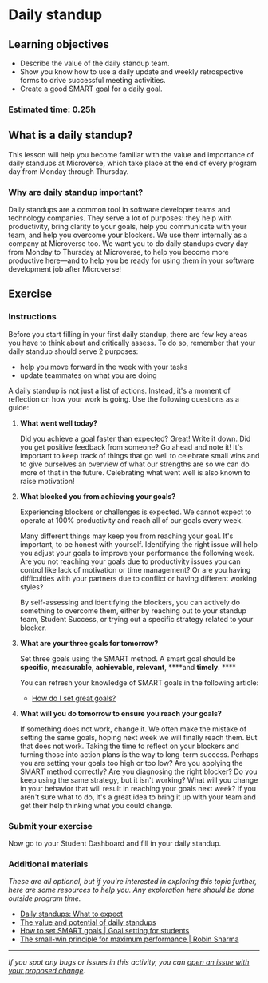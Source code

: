 # Daily standup

## Learning objectives

- Describe the value of the daily standup team.
- Show you know how to use a daily update and weekly retrospective forms to drive successful meeting activities.
- Create a good SMART goal for a daily goal.

### **Estimated time**: 0.25h

## What is a daily standup?

This lesson will help you become familiar with the value and importance of daily standups at Microverse, which take place at the end of every program day from Monday through Thursday.

### Why are daily standup important?

Daily standups are a common tool in software developer teams and technology companies. They serve a lot of purposes: they help with productivity, bring clarity to your goals, help you communicate with your team, and help you overcome your blockers. We use them internally as a company at Microverse too. We want you to do daily standups every day from Monday to Thursday at Microverse, to help you become more productive here—and to help you be ready for using them in your software development job after Microverse!

## Exercise

### Instructions

Before you start filling in your first daily standup, there are few key areas you have to think about and critically assess. To do so, remember that your daily standup should serve 2 purposes: 

- help you move forward in the week with your tasks
- update teammates on what you are doing

A daily standup is not just a list of actions. Instead, it's a moment of reflection on how your work is going. Use the following questions as a guide:

1. **What went well today?**

    Did you achieve a goal faster than expected? Great! Write it down. Did you get positive feedback from someone? Go ahead and note it! It's important to keep track of things that go well to celebrate small wins and to give ourselves an overview of what our strengths are so we can do more of that in the future. Celebrating what went well is also known to raise motivation!

2. **What blocked you from achieving your goals?**

    Experiencing blockers or challenges is expected. We cannot expect to operate at 100% productivity and reach all of our goals every week.

    Many different things may keep you from reaching your goal. It's important, to be honest with yourself. Identifying the right issue will help you adjust your goals to improve your performance the following week. Are you not reaching your goals due to productivity issues you can control like lack of motivation or time management? Or are you having difficulties with your partners due to conflict or having different working styles?

    By self-assessing and identifying the blockers, you can actively do something to overcome them, either by reaching out to your standup team, Student Success, or trying out a specific strategy related to your blocker.

3. **What are your three goals for tomorrow?**

    Set three goals using the SMART method. A smart goal should be **specific**, **measurable**, **achievable**, **relevant**, ****and **timely**. ****

    You can refresh your knowledge of SMART goals in the following article:

    - [How do I set great goals?](https://github.com/microverseinc/curriculum-professional-skills/blob/main/becoming-a-remote-professional/how-do-i-set-great-goals.md)
    
4. **What will you do tomorrow to ensure you reach your goals?**

    If something does not work, change it. We often make the mistake of setting the same goals, hoping next week we will finally reach them. But that does not work. Taking the time to reflect on your blockers and turning those into action plans is the way to long-term success. Perhaps you are setting your goals too high or too low? Are you applying the SMART method correctly? Are you diagnosing the right blocker? Do you keep using the same strategy, but it isn't working? What will you change in your behavior that will result in reaching your goals next week? If you aren't sure what to do, it's a great idea to bring it up with your team and get their help thinking what you could change. 

### Submit your exercise

Now go to your Student Dashboard and fill in your daily standup.

### Additional materials

*These are all optional, but if you're interested in exploring this topic further, here are some resources to help you. Any exploration here should be done outside program time.*

- [Daily standups: What to expect](https://github.com/microverseinc/curriculum-professional-skills/blob/main/becoming-a-remote-professional/daily-standups:-what-to-expect.md)
- [The value and potential of daily standups](https://github.com/microverseinc/curriculum-professional-skills/blob/main/orientation/value-and-potential-of-daily-standups.md)
- [How to set SMART goals | Goal setting for students](https://www.youtube.com/watch?v=i0QfCZjASX8)
- [The small-win principle for maximum performance | Robin Sharma](https://www.youtube.com/watch?v=OtfW8RDmOUo)


------

_If you spot any bugs or issues in this activity, you can [open an issue with your proposed change](https://github.com/microverseinc/curriculum-transversal-skills/blob/main/git-github/articles/open_issue.md)._